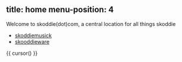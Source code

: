 title: home
menu-position: 4
---
Welcome to skoddie(dot)com, a central location for all things skoddie

* [skoddiemusick](/skoddiemusickguide.html)
* [skooddieware](/skoddieware.html)

{{ cursor() }}